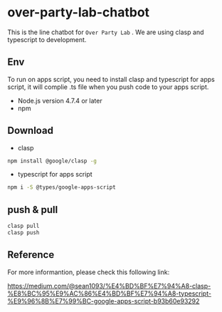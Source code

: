 # over-party-lab-chatbot
This is the line chatbot for ```Over Party Lab``` . We are using clasp and typescript to development. 

## Env
To run on apps script, you need to install clasp and typescript for apps script, it will complie .ts file when you push code to your apps script.

* Node.js version 4.7.4 or later
* npm

## Download
* clasp

```zsh
npm install @google/clasp -g
```

* typescript for apps script

```zsh
npm i -S @types/google-apps-script
```

## push & pull
```zsh
clasp pull
clasp push 
```

## Reference

For more informantion, please check this following link:

https://medium.com/@sean1093/%E4%BD%BF%E7%94%A8-clasp-%E8%BC%95%E9%AC%86%E4%BD%BF%E7%94%A8-typescript-%E9%96%8B%E7%99%BC-google-apps-script-b93b60e93292
